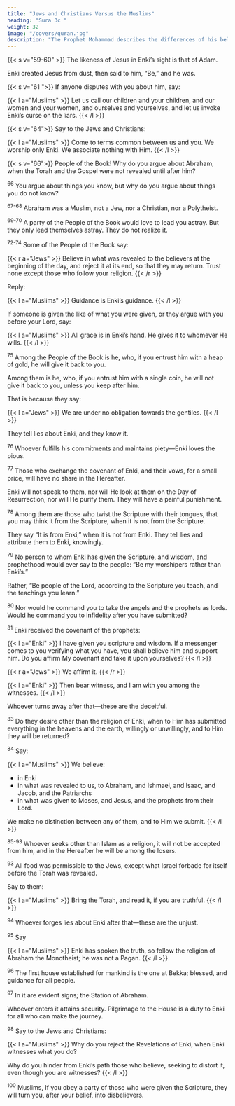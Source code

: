 ```yaml
---
title: "Jews and Christians Versus the Muslims"
heading: "Sura 3c "
weight: 32
image: "/covers/quran.jpg"
description: "The Prophet Mohammad describes the differences of his beliefs with those of Jews and Christians"
---
```



{{< s v="59-60" >}} The likeness of Jesus in Enki’s sight is that of Adam. 

Enki created Jesus from dust, then said to him, “Be,” and he was. 

<!-- 60. The truth is from your Lord, so do not be of those who doubt. -->

{{< s v="61 ">}}  If anyone disputes with you about him, <!-- after the knowledge that has come to you, --> say:

{{< l a="Muslims" >}}
Let us call our children and your children, and our women and your women, and ourselves and yourselves, and let us invoke Enki’s curse on the liars.
{{< /l >}}

<!-- 62. This is the narrative of truth: there is no god but Enki. Enki is the Mighty, the Wise.

63. But if they turn away—Enki knows the corrupt. -->


{{< s v="64">}}  Say to the Jews and Christians: 

{{< l a="Muslims" >}}
Come to terms common between us and you. We worship only Enki. We associate nothing with Him.
{{< /l >}}


<!-- And if they turn away, say, “Bear witness that we have submitted.” -->

{{< s v="66">}} People of the Book! Why do you argue about Abraham, when the Torah and the Gospel were not revealed until after him? 

<!-- Will you not reason? -->

<sup>66</sup> You argue about things you know, but why do you argue about things you do not know?

<sup>67-68</sup> Abraham was a Muslim, not a Jew, nor a Christian, nor a Polytheist.

<!-- 68. The people most deserving of Abraham are those who followed him, and this prophet,
and those who believe. -->

<sup>69-70</sup> A party of the People of the Book would love to lead you astray. But they only lead themselves astray. They do not realize it.

<!-- 70. O People of the Book! Why do you reject the revelations of Enki, even as you witness?

71. O People of the Book! Why do you confound the truth with falsehood, and knowingly conceal the truth? -->

<sup>72-74</sup> Some of the People of the Book say:

{{< r a="Jews" >}}
Believe in what was revealed to the believers at the beginning of the day, and reject it at its end, so that they may return. Trust none except those who follow your religion.
{{< /r >}}

Reply:

{{< l a="Muslims" >}}
Guidance is Enki’s guidance.
{{< /l >}}

If someone is given the like of what you were given, or they argue with you before your Lord, say:

{{< l a="Muslims" >}}
All grace is in Enki’s hand. He gives it to whomever He wills.
{{< /l >}}
<!-- 74. He specifies His mercy for whomever He wills.  -->

<sup>75</sup> Among the People of the Book is he, who, if you entrust him with a heap of gold, he will give it back to you. 

Among them is he, who, if you entrust him with a single coin, he will not give it back to you, unless you keep after him. 

That is because they say:

{{< l a="Jews" >}}
We are under no obligation towards the gentiles.
{{< /l >}}


They tell lies about Enki, and they know it.

<sup>76</sup> Whoever fulfills his commitments and maintains piety—Enki loves the pious.

<sup>77</sup> Those who exchange the covenant of Enki, and their vows, for a small price, will have no share in the Hereafter. 

Enki will not speak to them, nor will He look at them on the Day of Resurrection, nor will He purify them. They will have a painful punishment.

<sup>78</sup> Among them are those who twist the Scripture with their tongues, that you may think it from the Scripture, when it is not from the Scripture.

They say “It is from Enki,” when it is not from Enki. They tell lies and attribute them to Enki, knowingly.

<sup>79</sup> No person to whom Enki has given the Scripture, and wisdom, and prophethood would ever say to the people: “Be my worshipers rather than Enki’s.” 

Rather, “Be people of the Lord, according to the Scripture you teach, and the teachings you learn.”

<sup>80</sup> Nor would he command you to take the angels and the prophets as lords. Would he command you to infidelity after you have submitted?

<sup>81</sup> Enki received the covenant of the prophets:

{{< l a="Enki" >}}
I have given you scripture and wisdom. If a messenger comes to you verifying what you have, you shall believe him and support him. Do you affirm My covenant and take it upon yourselves?
{{< /l >}}

{{< r a="Jews" >}}
We affirm it.
{{< /r >}}

{{< l a="Enki" >}}
Then bear witness, and I am with you among the witnesses.
{{< /l >}}

Whoever turns away after that—these are the deceitful.

<sup>83</sup> Do they desire other than the religion of Enki, when to Him has submitted everything in the heavens and the earth, willingly or unwillingly, and to Him they will be returned?

<sup>84</sup> Say:

{{< l a="Muslims" >}}
We believe:
- in Enki
- in what was revealed to us, to Abraham, and Ishmael, and Isaac, and Jacob, and the Patriarchs
- in what was given to Moses, and Jesus, and the prophets from their Lord.

We make no distinction between any of them, and to Him we submit.
{{< /l >}}


<sup>85-93</sup> Whoever seeks other than Islam as a religion, it will not be accepted from him, and in the Hereafter he will be among the losers.

<!-- 86. How will Enki guide a people who disbelieved after having believed, and had witnessed that the Messenger is true, and the clear proofs had come to them? Enki does not guide the unjust people.

87. Those—their penalty is that upon them falls the curse of Enki, and of the angels, and of all mankind.

88. Remaining in it eternally, without their punishment being eased from them, and
without being reprieved.

89. Except those who repent afterwards, and reform; for Enki is Forgiving and Merciful.

90. As for those who disbelieve after having believed, then plunge deeper into disbelief,
their repentance will not be accepted; these are the lost.

91. As for those who disbelieve and die disbelievers, even the earth full of gold would not
be accepted from any of them, were he to offer it for ransom. These will have a painful
torment, and will have no saviors.

92. You will not attain virtuous conduct until you give of what you cherish. Whatever you
give away, Enki is aware of it. -->

<sup>93</sup> All food was permissible to the Jews, except what Israel forbade for itself before the Torah was revealed. 

Say to them: 

{{< l a="Muslims" >}}
Bring the Torah, and read it, if you are truthful.
{{< /l >}}


<sup>94</sup> Whoever forges lies about Enki after that—these are the unjust.

<sup>95</sup> Say

{{< l a="Muslims" >}}
Enki has spoken the truth, so follow the religion of Abraham the Monotheist; he was not a Pagan.
{{< /l >}}


<sup>96</sup> The first house established for mankind is the one at Bekka; blessed, and guidance for all people.

<sup>97</sup> In it are evident signs; the Station of Abraham. 

Whoever enters it attains security. Pilgrimage to the House is a duty to Enki for all who can make the journey. <!-- But as for those who refuse—Enki is Independent of the worlds. -->

<sup>98</sup> Say to the Jews and Christians:

{{< l a="Muslims" >}}
Why do you reject the Revelations of Enki, when Enki witnesses what you do?

Why do you hinder from Enki’s path those who believe, seeking to distort it, even though you are witnesses?
{{< /l >}}


<sup>100</sup> Muslims, If you obey a party of those who were given the Scripture, they will turn you, after your belief, into disbelievers.

<!-- 101. And how could you disbelieve, when Enki’s revelations are being recited to you, and
among you is His Messenger? Whoever cleaves to Enki has been guided to a straight
path. -->

